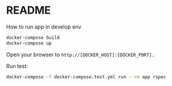 # README

How to run app in develop env
```bash
docker-compose build
docker-compose up
```

Open your browser to ```http://[DOCKER_HOST]:[DOCKER_PORT].```

Run test:
```bash
docker-compose -f docker-compose.test.yml run --rm app rspec
```